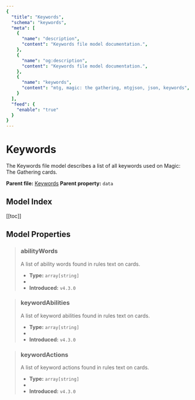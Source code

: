```yaml
---
{
  "title": "Keywords",
  "schema": "keywords",
  "meta": [
    {
      "name": "description",
      "content": "Keywords file model documentation.",
    },
    {
      "name": "og:description",
      "content": "Keywords file model documentation.",
    },
    {
      "name": "keywords",
      "content": "mtg, magic: the gathering, mtgjson, json, keywords",
    }
  ],
  "feed": {
    "enable": "true"
  }
}
---
```


# Keywords

The Keywords file model describes a list of all keywords used on Magic: The Gathering cards.

**Parent file:** [Keywords](/downloads/all-files/#keywords)
**Parent property:** `data`

## Model Index

<PropertyToggler/>

[[toc]]

## Model Properties

> ### abilityWords
> A list of ability words found in rules text on cards.
>
> - **Type:** `array[string]`
> - <ExampleField type='abilityWords'/>
> - **Introduced:** `v4.3.0`

> ### keywordAbilities
> A list of keyword abilities found in rules text on cards.
>
> - **Type:** `array[string]`
> - <ExampleField type='keywordAbilities'/>
> - **Introduced:** `v4.3.0`

> ### keywordActions
> A list of keyword actions found in rules text on cards.
>
> - **Type:** `array[string]`
> - <ExampleField type='keywordActions'/>
> - **Introduced:** `v4.3.0`
